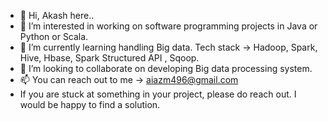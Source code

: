 - 👋 Hi, Akash here..
- 👀 I’m interested in working on software programming projects in Java or Python or Scala.
- 🌱 I’m currently learning handling Big data. Tech stack -> Hadoop, Spark, Hive, Hbase, Spark Structured API , Sqoop.
- 💞️ I’m looking to collaborate on developing Big data processing system. 
- 📫 You can reach out to me -> aiazm496@gmail.com
- If you are stuck at something in your project, please do reach out. I would be happy to find a solution.

